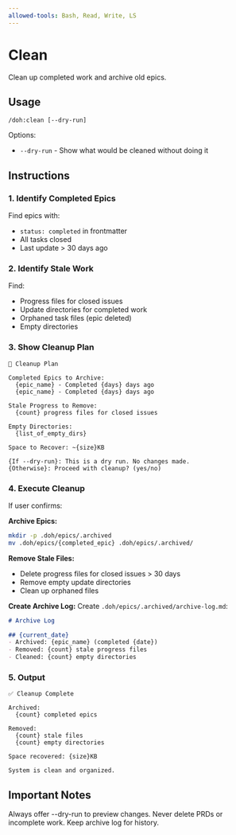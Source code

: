 ```yaml
---
allowed-tools: Bash, Read, Write, LS
---
```


# Clean

Clean up completed work and archive old epics.

## Usage
```
/doh:clean [--dry-run]
```

Options:
- `--dry-run` - Show what would be cleaned without doing it

## Instructions

### 1. Identify Completed Epics

Find epics with:
- `status: completed` in frontmatter
- All tasks closed
- Last update > 30 days ago

### 2. Identify Stale Work

Find:
- Progress files for closed issues
- Update directories for completed work
- Orphaned task files (epic deleted)
- Empty directories

### 3. Show Cleanup Plan

```
🧹 Cleanup Plan

Completed Epics to Archive:
  {epic_name} - Completed {days} days ago
  {epic_name} - Completed {days} days ago
  
Stale Progress to Remove:
  {count} progress files for closed issues
  
Empty Directories:
  {list_of_empty_dirs}
  
Space to Recover: ~{size}KB

{If --dry-run}: This is a dry run. No changes made.
{Otherwise}: Proceed with cleanup? (yes/no)
```

### 4. Execute Cleanup

If user confirms:

**Archive Epics:**
```bash
mkdir -p .doh/epics/.archived
mv .doh/epics/{completed_epic} .doh/epics/.archived/
```

**Remove Stale Files:**
- Delete progress files for closed issues > 30 days
- Remove empty update directories
- Clean up orphaned files

**Create Archive Log:**
Create `.doh/epics/.archived/archive-log.md`:
```markdown
# Archive Log

## {current_date}
- Archived: {epic_name} (completed {date})
- Removed: {count} stale progress files
- Cleaned: {count} empty directories
```

### 5. Output

```
✅ Cleanup Complete

Archived:
  {count} completed epics
  
Removed:
  {count} stale files
  {count} empty directories
  
Space recovered: {size}KB

System is clean and organized.
```

## Important Notes

Always offer --dry-run to preview changes.
Never delete PRDs or incomplete work.
Keep archive log for history.